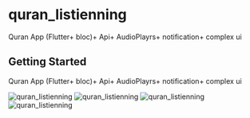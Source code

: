 # quran_listienning

Quran App (Flutter+ bloc)+
Api+
AudioPlayrs+
notification+
complex ui
## Getting Started


Quran App (Flutter+ bloc)+
Api+
AudioPlayrs+
notification+
complex ui

![quran_listienning](/screenShots/Screenshot_20201130_184436.png)
![quran_listienning](/screenShots/Screenshot_20201130_184444.png)
![quran_listienning](/screenShots/Screenshot_20201130_184452.png)
![quran_listienning](/screenShots/Screenshot_20201130_184501.png)
